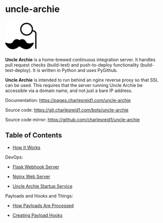 # uncle-archie

<img src="https://raw.githubusercontent.com/charlesreid1/uncle-archie/master/docs/images/unclearchiebk.svg?sanitize=true" width="100px"/>

**Uncle Archie** is a home-brewed continuous integration server.
It handles pull request checks (build-test) and push-to-deploy 
functionality (build-test-deploy). It is written in Python
and uses PyGithub.

**Uncle Archie** is intended to run behind an nginx reverse proxy
so that SSL can be used. This requires that the server running 
Uncle Archie be accessible via a domain name, and not just a bare 
IP address.

Documentation: <https://pages.charlesreid1.com/uncle-archie>

Source code: <https://git.charlesreid1.com/bots/uncle-archie>

Source code mirror: <https://github.com/charlesreid1/uncle-archie>

## Table of Contents

* [How It Works](how.md)


DevOps:

* [Flask Webhook Server](flask.md)
    
* [Nginx Web Server](nginx.md)

* [Uncle Archie Startup Service](service.md)


Payloads and Hooks and Things:

* [How Payloads Are Processed](payloads.md)

* [Creating Payload Hooks](hooks.md)

